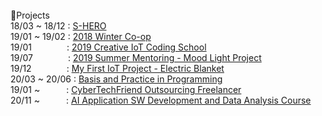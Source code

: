 <br/>
📖Projects<br/>
18/03 ~ 18/12 : <a href = "https://github.com/0712023/S_Hero">S-HERO</a><br>
19/01 ~ 19/02 : <a href = "https://github.com/0712023/2018-Winter-Co_op">2018 Winter Co-op</a><br>
19/01&emsp;&emsp;&emsp;&emsp;: <a href = "https://github.com/0712023/2019-Creative-IoT-Coding-School">2019 Creative IoT Coding School</a><br>
19/07&emsp;&emsp;&emsp;&emsp;: <a href = "https://github.com/0712023/Mentoring_Arduino-Mood-Light">2019 Summer Mentoring - Mood Light Project</a><br>
19/12&emsp;&emsp;&emsp;&emsp;: <a href = "https://github.com/0712023/IoT_Project">My First IoT Project - Electric Blanket</a><br>
20/03 ~ 20/06 : <a href = "https://github.com/0712023/Basis-and-Practice-in-Programming">Basis and Practice in Programming</a><br>
19/01 ~&emsp;&emsp;&emsp;: <a href = "https://github.com/CyberTechFriend-Outsourcing-Freelancer">CyberTechFriend Outsourcing Freelancer</a><br>
20/11 ~&emsp;&emsp;&emsp;: <a href = "https://github.com/Encore-Playdata-BigData-Course">AI Application SW Development and Data Analysis Course</a><br>
<br>
  
<!--[![Hits](https://hits.seeyoufarm.com/api/count/incr/badge.svg?url=https%3A%2F%2Fgithub.com%2F0712023%2F&count_bg=%2335B4FB&title_bg=%23A3FBED&icon=&icon_color=%238AFFFD&title=hit%21&edge_flat=true)](https://hits.seeyoufarm.com)

![0712023's github stats](https://github-readme-stats.vercel.app/api?username=0712023&show_icons=true)-->

